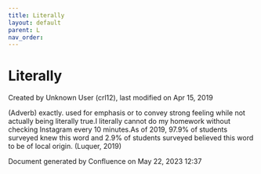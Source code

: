 ```yaml
---
title: Literally
layout: default
parent: L
nav_order:
---
```


# Literally

Created by  Unknown User (crl12), last modified on Apr 15, 2019

(Adverb) exactly. used for emphasis or to convey strong feeling while not actually being literally true.I literally cannot do my homework without checking Instagram every 10 minutes.As of 2019, 97.9% of students surveyed knew this word and 2.9% of students surveyed believed this word to be of local origin. (Luquer, 2019)

Document generated by Confluence on May 22, 2023 12:37


